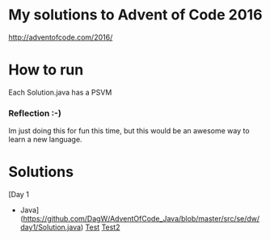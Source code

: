 # My solutions to Advent of Code 2016

http://adventofcode.com/2016/

# How to run
Each Solution.java has a PSVM

### Reflection :-)
Im just doing this for fun this time, but this would be an awesome way to learn a new language.

# Solutions
[Day 1 
- Java](https://github.com/DagW/AdventOfCode_Java/blob/master/src/se/dw/day1/Solution.java)
[Test](DagW/AdventOfCode_Java/blob/master/src/se/dw/day1/Solution.java)
[Test2](blob/master/src/se/dw/day1/Solution.java)
